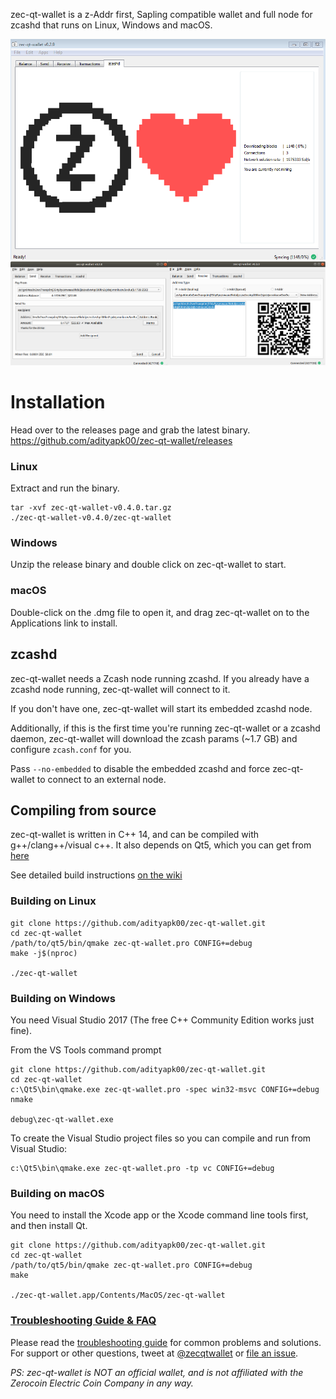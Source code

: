 zec-qt-wallet is a z-Addr first, Sapling compatible wallet and full node for zcashd that runs on Linux, Windows and macOS.

![Screenshot](docs/screenshot-main.png?raw=true)
![Screenshots](docs/screenshot-sub.png?raw=true)
# Installation

Head over to the releases page and grab the latest binary. https://github.com/adityapk00/zec-qt-wallet/releases

### Linux
Extract and run the binary.
```
tar -xvf zec-qt-wallet-v0.4.0.tar.gz
./zec-qt-wallet-v0.4.0/zec-qt-wallet
```

### Windows
Unzip the release binary and double click on zec-qt-wallet to start.

### macOS
Double-click on the .dmg file to open it, and drag zec-qt-wallet on to the Applications link to install.

## zcashd
zec-qt-wallet needs a Zcash node running zcashd. If you already have a zcashd node running, zec-qt-wallet will connect to it. 

If you don't have one, zec-qt-wallet will start its embedded zcashd node. 

Additionally, if this is the first time you're running zec-qt-wallet or a zcashd daemon, zec-qt-wallet will download the zcash params (~1.7 GB) and configure `zcash.conf` for you. 

Pass `--no-embedded` to disable the embedded zcashd and force zec-qt-wallet to connect to an external node.

## Compiling from source
zec-qt-wallet is written in C++ 14, and can be compiled with g++/clang++/visual c++. It also depends on Qt5, which you can get from [here](https://www.qt.io/download)

See detailed build instructions [on the wiki](https://github.com/ZcashFoundation/zec-qt-wallet/wiki/Compiling-from-source-code)

### Building on Linux

```
git clone https://github.com/adityapk00/zec-qt-wallet.git
cd zec-qt-wallet
/path/to/qt5/bin/qmake zec-qt-wallet.pro CONFIG+=debug
make -j$(nproc)

./zec-qt-wallet
```

### Building on Windows
You need Visual Studio 2017 (The free C++ Community Edition works just fine). 

From the VS Tools command prompt
```
git clone https://github.com/adityapk00/zec-qt-wallet.git
cd zec-qt-wallet
c:\Qt5\bin\qmake.exe zec-qt-wallet.pro -spec win32-msvc CONFIG+=debug
nmake

debug\zec-qt-wallet.exe
```

To create the Visual Studio project files so you can compile and run from Visual Studio:
```
c:\Qt5\bin\qmake.exe zec-qt-wallet.pro -tp vc CONFIG+=debug
```

### Building on macOS
You need to install the Xcode app or the Xcode command line tools first, and then install Qt. 

```
git clone https://github.com/adityapk00/zec-qt-wallet.git
cd zec-qt-wallet
/path/to/qt5/bin/qmake zec-qt-wallet.pro CONFIG+=debug
make

./zec-qt-wallet.app/Contents/MacOS/zec-qt-wallet
```

### [Troubleshooting Guide & FAQ](https://github.com/ZcashFoundation/zec-qt-wallet/wiki/Troubleshooting-&-FAQ)
Please read the [troubleshooting guide](https://github.com/ZcashFoundation/zec-qt-wallet/wiki/Troubleshooting-&-FAQ) for common problems and solutions.
For support or other questions, tweet at [@zecqtwallet](https://twitter.com/zecqtwallet) or [file an issue](https://github.com/ZcashFoundation/zec-qt-wallet/issues).

_PS: zec-qt-wallet is NOT an official wallet, and is not affiliated with the Zerocoin Electric Coin Company in any way._
